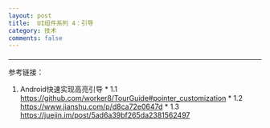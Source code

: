 ```yaml
---
layout: post
title:  UI组件系列 4：引导
category: 技术
comments: false
---
```


####  
 ---
 
 

 
 
 
 
 参考链接：
 
 1.  Android快速实现高亮引导
 	* 1.1 <https://github.com/worker8/TourGuide#pointer_customization>
 	* 1.2 <https://www.jianshu.com/p/d8ca72e0647d>
 	* 1.3 <https://juejin.im/post/5ad6a39bf265da2381562497>
 
 
 
 
 
 
 
 
 
 
 
 
 
 
 
 
 